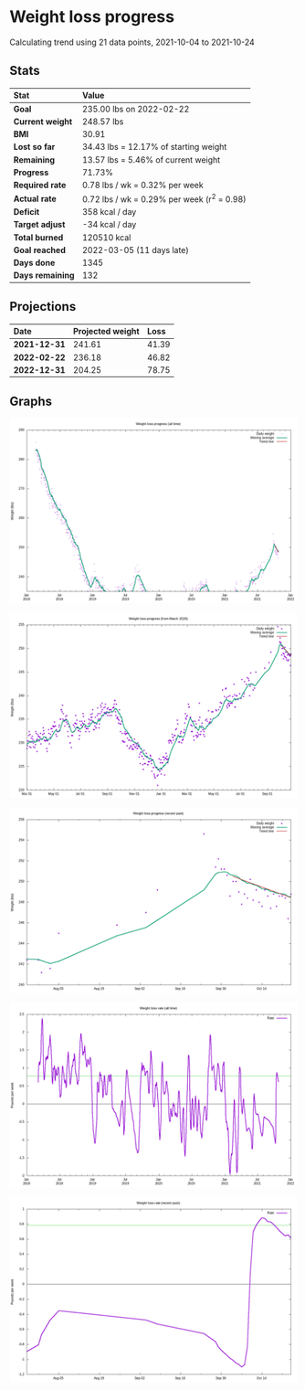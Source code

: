 # Weight loss progress

Calculating trend using 21 data points, 2021-10-04 to 2021-10-24

## Stats

Stat|Value
:-|:-
**Goal**|235.00 lbs on 2022-02-22
**Current weight**|248.57 lbs
**BMI**|30.91
**Lost so far**|34.43 lbs = 12.17% of starting weight
**Remaining**|13.57 lbs =  5.46% of current  weight
**Progress**|71.73%
**Required rate**|0.78 lbs / wk = 0.32% per week
**Actual rate**|0.72 lbs / wk = 0.29% per week  (r<sup>2</sup> = 0.98)
**Deficit**|358 kcal / day
**Target adjust**|-34 kcal / day
**Total burned**|120510 kcal
**Goal reached**|2022-03-05 (11 days late)
**Days done**|1345
**Days remaining**|132

## Projections

Date|Projected weight|Loss
:-|:-|:-
**2021-12-31**|241.61|41.39
**2022-02-22**|236.18|46.82
**2022-12-31**|204.25|78.75

## Graphs

![](weight-graph-alltime.png)

![](weight-graph-covid.png)

![](weight-graph-recent.png)

![](rate-graph-alltime.png)

![](rate-graph-recent.png)
